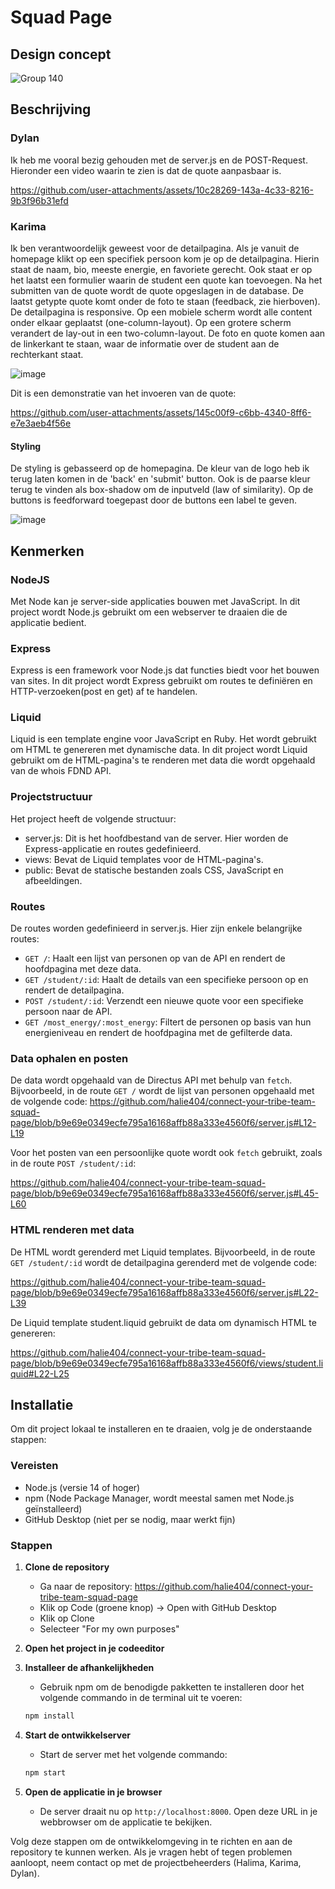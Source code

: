 # Squad Page
## Design concept 

![Group 140](https://github.com/user-attachments/assets/ced0dcf7-0388-4f51-a8b3-e77fbef24ee3)

## Beschrijving

### Dylan

Ik heb me vooral bezig gehouden met de server.js en de POST-Request.
Hieronder een video waarin te zien is dat de quote aanpasbaar is.

https://github.com/user-attachments/assets/10c28269-143a-4c33-8216-9b3f96b31efd



### Karima
Ik ben verantwoordelijk geweest voor de detailpagina. Als je vanuit de homepage klikt op een specifiek persoon kom je op de detailpagina. Hierin staat de naam, bio, meeste energie, en favoriete gerecht. Ook staat er op het laatst een formulier waarin de student een quote kan toevoegen. Na het submitten van de quote wordt de quote opgeslagen in de database. De laatst getypte quote komt onder de foto te staan (feedback, zie hierboven). De detailpagina is responsive. Op een mobiele scherm wordt alle content onder elkaar geplaatst (one-column-layout). Op een grotere scherm verandert de lay-out in een two-column-layout. De foto en quote komen aan de linkerkant te staan, waar de informatie over de student aan de rechterkant staat.

![image](https://github.com/user-attachments/assets/58be9395-452e-4ff2-a329-323d97cedcb3)

Dit is een demonstratie van het invoeren van de quote:

https://github.com/user-attachments/assets/145c00f9-c6bb-4340-8ff6-e7e3aeb4f56e

#### Styling
De styling is gebasseerd op de homepagina. De kleur van de logo heb ik terug laten komen in de 'back' en 'submit' button. Ook is de paarse kleur terug te vinden als box-shadow om de inputveld (law of similarity). Op de buttons is feedforward toegepast door de buttons een label te geven. 

![image](https://github.com/user-attachments/assets/18451508-fe8e-4ef1-962f-7a3f65d4c43f)

## Kenmerken

### NodeJS
Met Node kan je server-side applicaties bouwen met JavaScript. In dit project wordt Node.js gebruikt om een webserver te draaien die de applicatie bedient.

### Express
Express is een framework voor Node.js dat functies biedt voor het bouwen van sites. In dit project wordt Express gebruikt om routes te definiëren en HTTP-verzoeken(post en get) af te handelen.

### Liquid
Liquid is een template engine voor JavaScript en Ruby. Het wordt gebruikt om HTML te genereren met dynamische data. In dit project wordt Liquid gebruikt om de HTML-pagina's te renderen met data die wordt opgehaald van de whois FDND API.

### Projectstructuur
Het project heeft de volgende structuur:
- server.js: Dit is het hoofdbestand van de server. Hier worden de Express-applicatie en routes gedefinieerd.
- views: Bevat de Liquid templates voor de HTML-pagina's.
- public: Bevat de statische bestanden zoals CSS, JavaScript en afbeeldingen.

### Routes
De routes worden gedefinieerd in server.js. Hier zijn enkele belangrijke routes:

- `GET /`: Haalt een lijst van personen op van de API en rendert de hoofdpagina met deze data.
- `GET /student/:id`: Haalt de details van een specifieke persoon op en rendert de detailpagina.
- `POST /student/:id`: Verzendt een nieuwe quote voor een specifieke persoon naar de API.
- `GET /most_energy/:most_energy`: Filtert de personen op basis van hun energieniveau en rendert de hoofdpagina met de gefilterde data.

### Data ophalen en posten
De data wordt opgehaald van de Directus API met behulp van `fetch`. Bijvoorbeeld, in de route `GET /` wordt de lijst van personen opgehaald met de volgende code:
https://github.com/halie404/connect-your-tribe-team-squad-page/blob/b9e69e0349ecfe795a16168affb88a333e4560f6/server.js#L12-L19

Voor het posten van een persoonlijke quote wordt ook `fetch` gebruikt, zoals in de route `POST /student/:id`:

https://github.com/halie404/connect-your-tribe-team-squad-page/blob/b9e69e0349ecfe795a16168affb88a333e4560f6/server.js#L45-L60

### HTML renderen met data
De HTML wordt gerenderd met Liquid templates. Bijvoorbeeld, in de route `GET /student/:id` wordt de detailpagina gerenderd met de volgende code:

https://github.com/halie404/connect-your-tribe-team-squad-page/blob/b9e69e0349ecfe795a16168affb88a333e4560f6/server.js#L22-L39

De Liquid template student.liquid gebruikt de data om dynamisch HTML te genereren:

https://github.com/halie404/connect-your-tribe-team-squad-page/blob/b9e69e0349ecfe795a16168affb88a333e4560f6/views/student.liquid#L22-L25

## Installatie

Om dit project lokaal te installeren en te draaien, volg je de onderstaande stappen:

### Vereisten
- Node.js (versie 14 of hoger)
- npm (Node Package Manager, wordt meestal samen met Node.js geïnstalleerd)
- GitHub Desktop (niet per se nodig, maar werkt fijn)

### Stappen

1. **Clone de repository**
    - Ga naar de repository: https://github.com/halie404/connect-your-tribe-team-squad-page
    - Klik op Code (groene knop) -> Open with GitHub Desktop
    - Klik op Clone
    - Selecteer "For my own purposes"

2. **Open het project in je codeeditor**

3. **Installeer de afhankelijkheden**
   - Gebruik npm om de benodigde pakketten te installeren door het volgende commando in de terminal uit te voeren:
   ```bash
   npm install
   ```

4. **Start de ontwikkelserver**
   - Start de server met het volgende commando:
   ```bash
   npm start
   ```

5. **Open de applicatie in je browser**
   - De server draait nu op `http://localhost:8000`. Open deze URL in je webbrowser om de applicatie te bekijken.

Volg deze stappen om de ontwikkelomgeving in te richten en aan de repository te kunnen werken. Als je vragen hebt of tegen problemen aanloopt, neem contact op met de projectbeheerders (Halima, Karima, Dylan).

